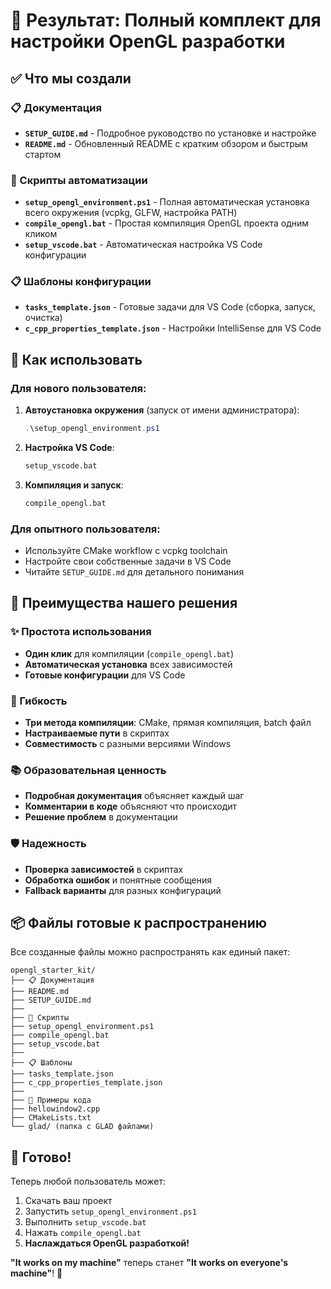 # 🎯 Результат: Полный комплект для настройки OpenGL разработки

## ✅ Что мы создали

### 📋 Документация
- **`SETUP_GUIDE.md`** - Подробное руководство по установке и настройке
- **`README.md`** - Обновленный README с кратким обзором и быстрым стартом

### 🔧 Скрипты автоматизации
- **`setup_opengl_environment.ps1`** - Полная автоматическая установка всего окружения (vcpkg, GLFW, настройка PATH)
- **`compile_opengl.bat`** - Простая компиляция OpenGL проекта одним кликом
- **`setup_vscode.bat`** - Автоматическая настройка VS Code конфигурации

### 📋 Шаблоны конфигурации
- **`tasks_template.json`** - Готовые задачи для VS Code (сборка, запуск, очистка)
- **`c_cpp_properties_template.json`** - Настройки IntelliSense для VS Code

## 🚀 Как использовать

### Для нового пользователя:

1. **Автоустановка окружения** (запуск от имени администратора):
   ```powershell
   .\setup_opengl_environment.ps1
   ```

2. **Настройка VS Code**:
   ```cmd
   setup_vscode.bat
   ```

3. **Компиляция и запуск**:
   ```cmd
   compile_opengl.bat
   ```

### Для опытного пользователя:

- Используйте CMake workflow с vcpkg toolchain
- Настройте свои собственные задачи в VS Code
- Читайте `SETUP_GUIDE.md` для детального понимания

## 🎁 Преимущества нашего решения

### ✨ Простота использования
- **Один клик** для компиляции (`compile_opengl.bat`)
- **Автоматическая установка** всех зависимостей
- **Готовые конфигурации** для VS Code

### 🔧 Гибкость
- **Три метода компиляции**: CMake, прямая компиляция, batch файл
- **Настраиваемые пути** в скриптах
- **Совместимость** с разными версиями Windows

### 📚 Образовательная ценность
- **Подробная документация** объясняет каждый шаг
- **Комментарии в коде** объясняют что происходит
- **Решение проблем** в документации

### 🛡 Надежность
- **Проверка зависимостей** в скриптах
- **Обработка ошибок** и понятные сообщения
- **Fallback варианты** для разных конфигураций

## 📦 Файлы готовые к распространению

Все созданные файлы можно распространять как единый пакет:

```
opengl_starter_kit/
├── 📋 Документация
├── README.md
├── SETUP_GUIDE.md
├── 
├── 🔧 Скрипты
├── setup_opengl_environment.ps1
├── compile_opengl.bat
├── setup_vscode.bat
├── 
├── 📋 Шаблоны
├── tasks_template.json
├── c_cpp_properties_template.json
├── 
├── 📁 Примеры кода
├── hellowindow2.cpp
├── CMakeLists.txt
└── glad/ (папка с GLAD файлами)
```

## 🎊 Готово!

Теперь любой пользователь может:
1. Скачать ваш проект
2. Запустить `setup_opengl_environment.ps1`
3. Выполнить `setup_vscode.bat`
4. Нажать `compile_opengl.bat`
5. **Наслаждаться OpenGL разработкой!**

**"It works on my machine"** теперь станет **"It works on everyone's machine"**! 🎉
